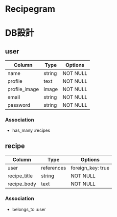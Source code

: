 # Recipegram

# DB設計

## user
| Column        | Type      | Options                    |
| ------------- | --------- | -------------------------- |
| name          | string    | NOT NULL                   |
| profile       | text      | NOT NULL                   |
| profile_image | image     | NOT NULL                   | 
| email         | string    | NOT NULL                   | 
| password      | string    | NOT NULL                   |

### Association
- has_many :recipes



## recipe
| Column       | Type       | Options                    |
| ------------ | ---------- | -------------------------- |
| user         | references | foreign_key: true          |
| recipe_title | string     | NOT NULL                   |
| recipe_body  | text       | NOT NULL                   |

### Association
- belongs_to :user
